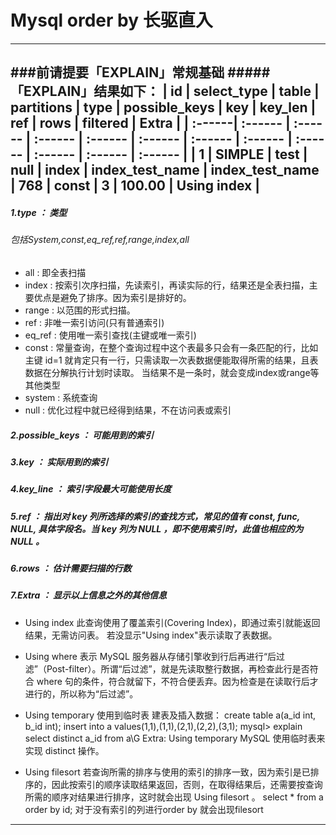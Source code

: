 # Mysql order by 长驱直入
-----
###前请提要「EXPLAIN」常规基础
#####「EXPLAIN」结果如下：
| id | select_type | table | partitions | type | possible_keys | key | key_len | ref | rows | filtered | Extra |
| :------| :------ | :------ | :------ | :------ | :------ | :------ | :------ | :------ | :------ | :------ | :------ |
| 1 | SIMPLE | test | null | index | index_test_name | index_test_name | 768 | const | 3 | 100.00 | Using index |
-----
##### 1.type ： 类型
###### 包括System,const,eq_ref,ref,range,index,all   
+ all : 即全表扫描
+ index : 按索引次序扫描，先读索引，再读实际的行，结果还是全表扫描，主要优点是避免了排序。因为索引是排好的。
+ range : 以范围的形式扫描。
+ ref : 非唯一索引访问(只有普通索引)
+ eq_ref : 使用唯一索引查找(主键或唯一索引)
+ const : 常量查询，在整个查询过程中这个表最多只会有一条匹配的行，比如主键 id=1 就肯定只有一行，只需读取一次表数据便能取得所需的结果，且表数据在分解执行计划时读取。
当结果不是一条时，就会变成index或range等其他类型
+ system : 系统查询
+ null : 优化过程中就已经得到结果，不在访问表或索引
##### 2.possible_keys ： 可能用到的索引
##### 3.key ： 实际用到的索引
##### 4.key_line ： 索引字段最大可能使用长度
##### 5.ref ： 指出对 key 列所选择的索引的查找方式，常见的值有 const, func, NULL, 具体字段名。当 key 列为 NULL ，即不使用索引时，此值也相应的为 NULL 。
##### 6.rows ： 估计需要扫描的行数
##### 7.Extra ： 显示以上信息之外的其他信息
+ Using index
此查询使用了覆盖索引(Covering Index)，即通过索引就能返回结果，无需访问表。
若没显示"Using index"表示读取了表数据。
+ Using where
表示 MySQL 服务器从存储引擎收到行后再进行“后过滤”（Post-filter）。所谓“后过滤”，就是先读取整行数据，再检查此行是否符合 where 句的条件，符合就留下，不符合便丢弃。因为检查是在读取行后才进行的，所以称为“后过滤”。
+ Using temporary
使用到临时表
建表及插入数据：
create table a(a_id int, b_id int);
insert into a values(1,1),(1,1),(2,1),(2,2),(3,1);
mysql> explain select distinct a_id from a\G
        Extra: Using temporary
MySQL 使用临时表来实现 distinct 操作。

+ Using filesort
若查询所需的排序与使用的索引的排序一致，因为索引是已排序的，因此按索引的顺序读取结果返回，否则，在取得结果后，还需要按查询所需的顺序对结果进行排序，这时就会出现 Using filesort 。
select * from a order by id;
对于没有索引的列进行order by 就会出现filesort
-----